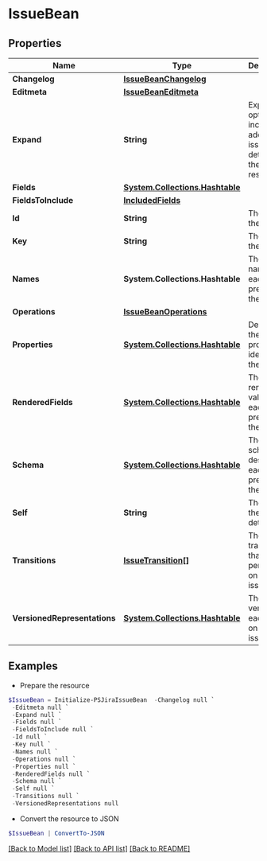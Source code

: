 # IssueBean
## Properties

Name | Type | Description | Notes
------------ | ------------- | ------------- | -------------
**Changelog** | [**IssueBeanChangelog**](IssueBeanChangelog.md) |  | [optional] 
**Editmeta** | [**IssueBeanEditmeta**](IssueBeanEditmeta.md) |  | [optional] 
**Expand** | **String** | Expand options that include additional issue details in the response. | [optional] [readonly] 
**Fields** | [**System.Collections.Hashtable**](AnyType.md) |  | [optional] 
**FieldsToInclude** | [**IncludedFields**](IncludedFields.md) |  | [optional] 
**Id** | **String** | The ID of the issue. | [optional] [readonly] 
**Key** | **String** | The key of the issue. | [optional] [readonly] 
**Names** | **System.Collections.Hashtable** | The ID and name of each field present on the issue. | [optional] [readonly] 
**Operations** | [**IssueBeanOperations**](IssueBeanOperations.md) |  | [optional] 
**Properties** | [**System.Collections.Hashtable**](AnyType.md) | Details of the issue properties identified in the request. | [optional] [readonly] 
**RenderedFields** | [**System.Collections.Hashtable**](AnyType.md) | The rendered value of each field present on the issue. | [optional] [readonly] 
**Schema** | [**System.Collections.Hashtable**](JsonTypeBean.md) | The schema describing each field present on the issue. | [optional] [readonly] 
**Self** | **String** | The URL of the issue details. | [optional] [readonly] 
**Transitions** | [**IssueTransition[]**](IssueTransition.md) | The transitions that can be performed on the issue. | [optional] [readonly] 
**VersionedRepresentations** | [**System.Collections.Hashtable**](Map.md) | The versions of each field on the issue. | [optional] [readonly] 

## Examples

- Prepare the resource
```powershell
$IssueBean = Initialize-PSJiraIssueBean  -Changelog null `
 -Editmeta null `
 -Expand null `
 -Fields null `
 -FieldsToInclude null `
 -Id null `
 -Key null `
 -Names null `
 -Operations null `
 -Properties null `
 -RenderedFields null `
 -Schema null `
 -Self null `
 -Transitions null `
 -VersionedRepresentations null
```

- Convert the resource to JSON
```powershell
$IssueBean | ConvertTo-JSON
```

[[Back to Model list]](../README.md#documentation-for-models) [[Back to API list]](../README.md#documentation-for-api-endpoints) [[Back to README]](../README.md)

